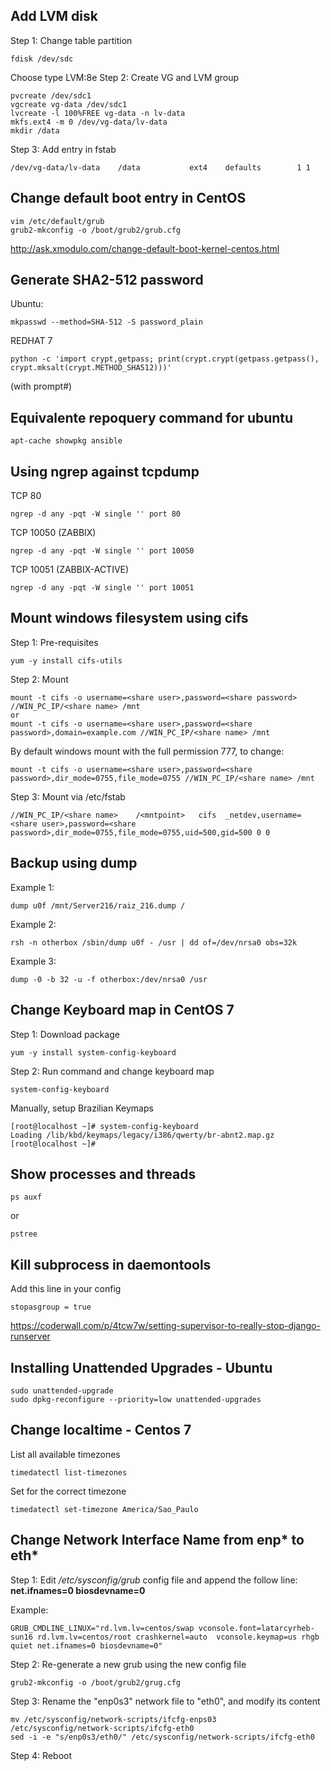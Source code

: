 ## Add LVM disk
Step 1: Change table partition
```
fdisk /dev/sdc
```
Choose type LVM:8e
Step 2: Create VG and LVM group
```
pvcreate /dev/sdc1
vgcreate vg-data /dev/sdc1
lvcreate -l 100%FREE vg-data -n lv-data
mkfs.ext4 -m 0 /dev/vg-data/lv-data
mkdir /data
```
Step 3: Add entry in fstab
```
/dev/vg-data/lv-data    /data           ext4    defaults        1 1
```

## Change default boot entry in CentOS
```
vim /etc/default/grub 
grub2-mkconfig -o /boot/grub2/grub.cfg
```
http://ask.xmodulo.com/change-default-boot-kernel-centos.html

## Generate SHA2-512 password 

Ubuntu:
```
mkpasswd --method=SHA-512 -S password_plain
```

REDHAT 7
``` 
python -c 'import crypt,getpass; print(crypt.crypt(getpass.getpass(), crypt.mksalt(crypt.METHOD_SHA512)))'
```
(with prompt#)

## Equivalente repoquery command for ubuntu
```
apt-cache showpkg ansible
``` 


## Using ngrep against tcpdump

TCP 80
```
ngrep -d any -pqt -W single '' port 80
```

TCP 10050 (ZABBIX)
```
ngrep -d any -pqt -W single '' port 10050
``` 

TCP 10051 (ZABBIX-ACTIVE)
```
ngrep -d any -pqt -W single '' port 10051
```

## Mount windows filesystem using cifs
Step 1: Pre-requisites
```
yum -y install cifs-utils
```
Step 2: Mount
```
mount -t cifs -o username=<share user>,password=<share password> //WIN_PC_IP/<share name> /mnt
or
mount -t cifs -o username=<share user>,password=<share password>,domain=example.com //WIN_PC_IP/<share name> /mnt
```
By default windows mount with the full permission 777, to change:
```
mount -t cifs -o username=<share user>,password=<share password>,dir_mode=0755,file_mode=0755 //WIN_PC_IP/<share name> /mnt
```
Step 3: Mount via /etc/fstab
```
//WIN_PC_IP/<share name>    /<mntpoint>   cifs  _netdev,username=<share user>,password=<share password>,dir_mode=0755,file_mode=0755,uid=500,gid=500 0 0
```

## Backup using dump
Example 1: 
```
dump u0f /mnt/Server216/raiz_216.dump /
```
Example 2:
```
rsh -n otherbox /sbin/dump u0f - /usr | dd of=/dev/nrsa0 obs=32k
```
Example 3:
```
dump -0 -b 32 -u -f otherbox:/dev/nrsa0 /usr
```

## Change Keyboard map in CentOS 7
Step 1: Download package 
```
yum -y install system-config-keyboard
```
Step 2: Run command and change keyboard map
```
system-config-keyboard
```
Manually, setup Brazilian Keymaps
```
[root@localhost ~]# system-config-keyboard
Loading /lib/kbd/keymaps/legacy/i386/qwerty/br-abnt2.map.gz
[root@localhost ~]#
```
## Show processes and threads  
```
ps auxf
```
or 
```
pstree
```

## Kill subprocess in daemontools
Add this line in your config

```
stopasgroup = true
```
https://coderwall.com/p/4tcw7w/setting-supervisor-to-really-stop-django-runserver

## Installing Unattended Upgrades - Ubuntu
```
sudo unattended-upgrade
sudo dpkg-reconfigure --priority=low unattended-upgrades
```

## Change localtime - Centos 7

List all available timezones
```
timedatectl list-timezones
```

Set for the correct timezone
```
timedatectl set-timezone America/Sao_Paulo
```

## Change Network Interface Name from enp* to eth*

Step 1: Edit */etc/sysconfig/grub* config file and append the follow line: **net.ifnames=0 biosdevname=0**

Example:
```
GRUB_CMDLINE_LINUX="rd.lvm.lv=centos/swap vconsole.font=latarcyrheb-sun16 rd.lvm.lv=centos/root crashkernel=auto  vconsole.keymap=us rhgb quiet net.ifnames=0 biosdevname=0"
```

Step 2: Re-generate a new grub using the new config file
```
grub2-mkconfig -o /boot/grub2/grug.cfg
```

Step 3: Rename the "enp0s3" network file to "eth0", and modify its content
```
mv /etc/sysconfig/network-scripts/ifcfg-enps03  /etc/sysconfig/network-scripts/ifcfg-eth0
sed -i -e "s/enp0s3/eth0/" /etc/sysconfig/network-scripts/ifcfg-eth0
```

Step 4: Reboot

